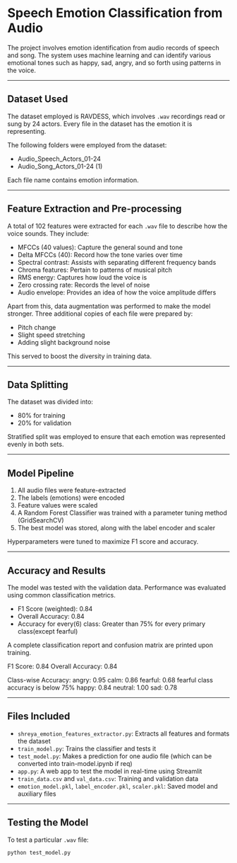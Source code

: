 # Speech Emotion Classification from Audio

The project involves emotion identification from audio records of speech and song. The system uses machine learning and can identify various emotional tones such as happy, sad, angry, and so forth using patterns in the voice.

---

## Dataset Used

The dataset employed is RAVDESS, which involves `.wav` recordings read or sung by 24 actors. Every file in the dataset has the emotion it is representing.

The following folders were employed from the dataset:
- Audio_Speech_Actors_01-24
- Audio_Song_Actors_01-24 (1)

Each file name contains emotion information.

---
## Feature Extraction and Pre-processing

A total of 102 features were extracted for each `.wav` file to describe how the voice sounds. They include:

- MFCCs (40 values): Capture the general sound and tone
- Delta MFCCs (40): Record how the tone varies over time
- Spectral contrast: Assists with separating different frequency bands
- Chroma features: Pertain to patterns of musical pitch
- RMS energy: Captures how loud the voice is
- Zero crossing rate: Records the level of noise
- Audio envelope: Provides an idea of how the voice amplitude differs

Apart from this, data augmentation was performed to make the model stronger. Three additional copies of each file were prepared by:
- Pitch change
- Slight speed stretching
- Adding slight background noise

This served to boost the diversity in training data.

---

## Data Splitting

The dataset was divided into:
- 80% for training
- 20% for validation

Stratified split was employed to ensure that each emotion was represented evenly in both sets.

---

## Model Pipeline

1. All audio files were feature-extracted
2. The labels (emotions) were encoded
3. Feature values were scaled
4. A Random Forest Classifier was trained with a parameter tuning method (GridSearchCV)
5. The best model was stored, along with the label encoder and scaler

Hyperparameters were tuned to maximize F1 score and accuracy.

---

## Accuracy and Results

The model was tested with the validation data. Performance was evaluated using common classification metrics.

- F1 Score (weighted): 0.84
- Overall Accuracy: 0.84
- Accuracy for every(6) class: Greater than 75% for every primary class(except fearful)

A complete classification report and confusion matrix are printed upon training.

F1 Score: 0.84
Overall Accuracy: 0.84

Class-wise Accuracy:
angry: 0.95
calm: 0.86
fearful: 0.68
fearful class accuracy is below 75%
happy: 0.84
neutral: 1.00
sad: 0.78

---

## Files Included

- `shreya_emotion_features_extractor.py`: Extracts all features and formats the dataset
- `train_model.py`: Trains the classifier and tests it
- `test_model.py`: Makes a prediction for one audio file (which can be converted into train-model.ipynb if req)
- `app.py`: A web app to test the model in real-time using Streamlit
- `train_data.csv` and `val_data.csv`: Training and validation data
- `emotion_model.pkl`, `label_encoder.pkl`, `scaler.pkl`: Saved model and auxiliary files

----

## Testing the Model

To test a particular `.wav` file:
```bash
python test_model.py
```
